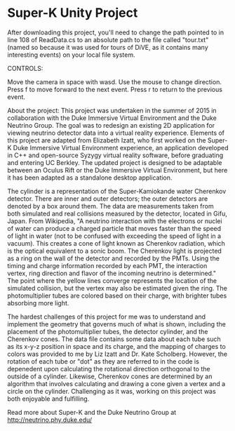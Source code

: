 # Super-K Unity Project

After downloading this project, you'll need to change the path pointed to in line 108 of ReadData.cs to an absolute path to the file called "tour.txt" (named so because it was used for tours of DiVE, as it contains many interesting events) on your local file system.


CONTROLS:

Move the camera in space with wasd. Use the mouse to change direction.
Press f to move forward to the next event. Press r to return to the previous event.

About the project:
This project was undertaken in the summer of 2015 in collaboration with the Duke Immersive Virtual Environment and the Duke Neutrino Group. The goal was to redesign an existing 2D application for viewing neutrino detector data into a virtual reality experience. Elements of this project are adapted from Elizabeth Izatt, who first worked on the Super-K Duke Immersive Virtual Environment experience, an application developed in C++ and open-source Syzygy virtual reality software, before graduating and entering UC Berkley. The updated project is designed to be adaptable between an Oculus Rift or the Duke Immersive Virtual Environment, but here it has been adapted as a standalone desktop application. 

 The cylinder is a representation of the Super-Kamiokande water Cherenkov detector. There are inner and outer detectors; the outer detectors are denoted by a box around them. The data are measurements taken from both simulated and real collisions measured by the detector, located in Gifu, Japan. From Wikipedia, "A neutrino interaction with the electrons or nuclei of water can produce a charged particle that moves faster than the speed of light in water (not to be confused with exceeding the speed of light in a vacuum). This creates a cone of light known as Cherenkov radiation, which is the optical equivalent to a sonic boom. The Cherenkov light is projected as a ring on the wall of the detector and recorded by the PMTs. Using the timing and charge information recorded by each PMT, the interaction vertex, ring direction and flavor of the incoming neutrino is determined." The point where the yellow lines converge represents the location of the simulated collision, but the vertex may also be estimated given the ring. The photomultiplier tubes are colored based on their charge, with brighter tubes absorbing more light.
 
 The hardest challenges of this project for me was to understand and implement the geometry that governs much of what is shown, including the placement of the photomultiplier tubes, the detector cylinder, and the Cherenkov cones. The data file contains some data about each tube such as its x-y-z position in space and its charge, and the mapping of charges to colors was provided to me by Liz Izatt and Dr. Kate Scholberg. However, the rotation of each tube or "dot" as they are referred to in the code is depenedent upon calculating the rotational direction orthogonal to the outside of a cylinder. Likewise, Cherenkov cones are determined by an algorithm that involves calculating and drawing a cone given a vertex and a circle on the cylinder. Challenging as it was, working on this project was both enjoyable and fulfilling. 

Read more about Super-K and the Duke Neutrino Group at http://neutrino.phy.duke.edu/

